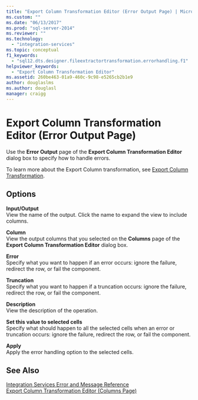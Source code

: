 ```yaml
---
title: "Export Column Transformation Editor (Error Output Page) | Microsoft Docs"
ms.custom: ""
ms.date: "06/13/2017"
ms.prod: "sql-server-2014"
ms.reviewer: ""
ms.technology: 
  - "integration-services"
ms.topic: conceptual
f1_keywords: 
  - "sql12.dts.designer.fileextractortransformation.errorhandling.f1"
helpviewer_keywords: 
  - "Export Column Transformation Editor"
ms.assetid: 260be463-01a9-460c-9c98-e5265cb2b1e9
author: douglaslms
ms.author: douglasl
manager: craigg
---
```

# Export Column Transformation Editor (Error Output Page)
  Use the **Error Output** page of the **Export Column Transformation Editor** dialog box to specify how to handle errors.  
  
 To learn more about the Export Column transformation, see [Export Column Transformation](data-flow/transformations/export-column-transformation.md).  
  
## Options  
 **Input/Output**  
 View the name of the output. Click the name to expand the view to include columns.  
  
 **Column**  
 View the output columns that you selected on the **Columns** page of the **Export Column Transformation Editor** dialog box.  
  
 **Error**  
 Specify what you want to happen if an error occurs: ignore the failure, redirect the row, or fail the component.  
  
 **Truncation**  
 Specify what you want to happen if a truncation occurs: ignore the failure, redirect the row, or fail the component.  
  
 **Description**  
 View the description of the operation.  
  
 **Set this value to selected cells**  
 Specify what should happen to all the selected cells when an error or truncation occurs: ignore the failure, redirect the row, or fail the component.  
  
 **Apply**  
 Apply the error handling option to the selected cells.  
  
## See Also  
 [Integration Services Error and Message Reference](../../2014/integration-services/integration-services-error-and-message-reference.md)   
 [Export Column Transformation Editor &#40;Columns Page&#41;](../../2014/integration-services/export-column-transformation-editor-columns-page.md)  
  
  
